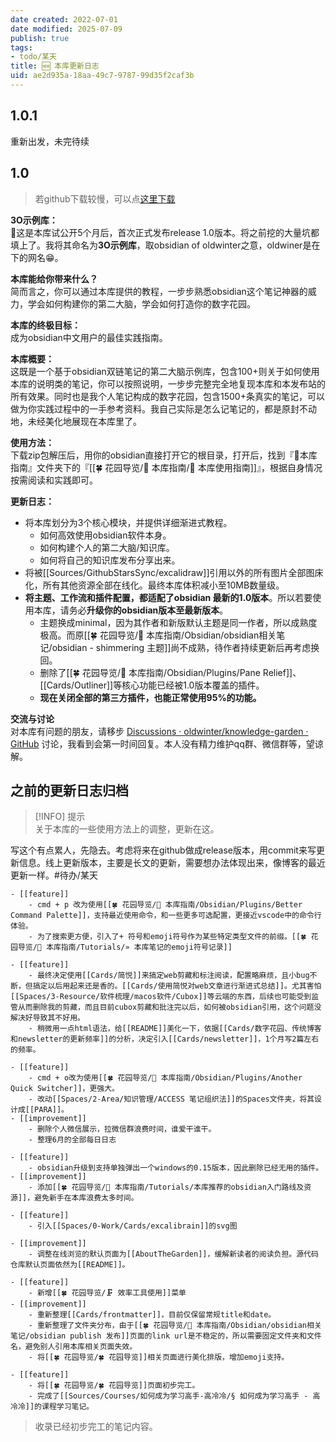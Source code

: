 ```yaml
---
date created: 2022-07-01
date modified: 2025-07-09
publish: true
tags:
- todo/某天
title: 🆕 本库更新日志
uid: ae2d935a-18aa-49c7-9787-99d35f2caf3b
---
```

## 1.0.1

重新出发，未完待续

## 1.0

> 若github下载较慢，可以点[这里下载](https://img.oldwinter.top/3O-example-1.0.zip)

**3O示例库：**  
🎉这是本库试公开5个月后，首次正式发布release 1.0版本。将之前挖的大量坑都填上了。我将其命名为**3O示例库**，取obsidian of oldwinter之意，oldwiner是在下的网名😁。

**本库能给你带来什么？**  
简而言之，你可以通过本库提供的教程，一步步熟悉obsidian这个笔记神器的威力，学会如何构建你的第二大脑，学会如何打造你的数字花园。

**本库的终极目标：**  
成为obsidian中文用户的最佳实践指南。

**本库概要：**  
这既是一个基于obsidian双链笔记的第二大脑示例库，包含100+则关于如何使用本库的说明类的笔记，你可以按照说明，一步步完整完全地复现本库和本发布站的所有效果。同时也是我个人笔记构成的数字花园，包含1500+条真实的笔记，可以做为你实践过程中的一手参考资料。我自己实际是怎么记笔记的，都是原封不动地，未经美化地展现在本库里了。

**使用方法：**  
下载zip包解压后，用你的obsidian直接打开它的根目录，打开后，找到『🧰本库指南』文件夹下的『[[🍀 花园导览/🧰 本库指南/🧰 本库使用指南]]』，根据自身情况按需阅读和实践即可。

**更新日志：**

- 将本库划分为3个核心模块，并提供详细渐进式教程。
	- 如何高效使用obsidian软件本身。
	- 如何构建个人的第二大脑/知识库。
	- 如何将自己的知识库发布分享出来。
- 将被[[Sources/GithubStarsSync/excalidraw]]引用以外的所有图片全部图床化，所有其他资源全部在线化。最终本库体积减小至10MB数量级。
- **将主题、工作流和插件配置，都适配了obsidian 最新的1.0版本**。所以若要使用本库，请务必**升级你的obsidian版本至最新版本**。
	- 主题换成minimal，因为其作者和新版默认主题是同一作者，所以成熟度极高。而原[[🍀 花园导览/🧰 本库指南/Obsidian/obsidian相关笔记/obsidian - shimmering 主题]]尚不成熟，待作者持续更新后再考虑换回。
	- 删除了[[🍀 花园导览/🧰 本库指南/Obsidian/Plugins/Pane Relief]]、[[Cards/Outliner]]等核心功能已经被1.0版本覆盖的插件。
	- **现在关闭全部的第三方插件，也能正常使用95%的功能。**

**交流与讨论**  
对本库有问题的朋友，请移步 [Discussions · oldwinter/knowledge-garden · GitHub](https://github.com/oldwinter/knowledge-garden/discussions) 讨论，我看到会第一时间回复。本人没有精力维护qq群、微信群等，望谅解。

## 之前的更新日志归档

> [!INFO] 提示  
> 关于本库的一些使用方法上的调整，更新在这。

写这个有点累人，先隐去。考虑将来在github做成release版本，用commit来写更新信息。线上更新版本，主要是长文的更新，需要想办法体现出来，像博客的最近更新一样。#待办/某天

	- [[feature]]
		- cmd + p 改为使用[[🍀 花园导览/🧰 本库指南/Obsidian/Plugins/Better Command Palette]]，支持最近使用命令，和一些更多可选配置，更接近vscode中的命令行体验。
		- 为了搜索更方便，引入了+ 符号和emoji符号作为某些特定类型文件的前缀。[[🍀 花园导览/🧰 本库指南/Tutorials/» 本库笔记的emoji符号记录]]

	- [[feature]]
		- 最终决定使用[[Cards/简悦]]来搞定web剪藏和标注阅读，配置略麻烦，且小bug不断，但搞定以后用起来还是香的。[[Cards/使用简悦对web文章进行渐进式总结]]。尤其害怕[[Spaces/3-Resource/软件梳理/macos软件/Cubox]]等云端的东西，后续也可能受到监管从而删除我的剪藏，而且目前cubox剪藏和批注完以后，如何被obsidian引用，这个问题没解决好导致其不好用。
		- 稍微用一点html语法，给[[README]]美化一下，依据[[Cards/数字花园、传统博客和newsletter的更新频率]]的分析，决定引入[[Cards/newsletter]]，1个月写2篇左右的频率。

	- [[feature]]
		- cmd + o改为使用[[🍀 花园导览/🧰 本库指南/Obsidian/Plugins/Another Quick Switcher]]，更强大。
		- 改动[[Spaces/2-Area/知识管理/ACCESS 笔记组织法]]的Spaces文件夹，将其设计成[[PARA]]。
	- [[improvement]]
		- 删除个人微信展示，拉微信群浪费时间，谁爱干谁干。
		- 整理6月的全部每日日志

	- [[feature]]
		- obsidian升级到支持单独弹出一个windows的0.15版本，因此删除已经无用的插件。
	- [[improvement]]
		- 添加[[🍀 花园导览/🧰 本库指南/Tutorials/本库推荐的obsidian入门路线及资源]]，避免新手在本库浪费太多时间。

	- [[feature]]
		- 引入[[Spaces/0-Work/Cards/excalibrain]]的svg图

	- [[improvement]]
		- 调整在线浏览的默认页面为[[AboutTheGarden]]，缓解新读者的阅读负担。源代码仓库默认页面依然为[[README]]。

	- [[feature]]
		- 新增[[🍀 花园导览/🗜 效率工具使用]]菜单
	- [[improvement]]
		- 重新整理[[Cards/frontmatter]]，目前仅保留常规title和date。
		- 重新整理了文件夹分布，由于[[🍀 花园导览/🧰 本库指南/Obsidian/obsidian相关笔记/obsidian publish 发布]]页面的link url是不稳定的，所以需要固定文件夹和文件名，避免别人引用本库相关页面失效。
		- 将[[🍀 花园导览/🍀 花园导览]]相关页面进行美化排版，增加emoji支持。

	- [[feature]]
		- 将[[🍀 花园导览/🍀 花园导览]]页面初步完工。
		- 完成了[[Sources/Courses/如何成为学习高手-高冷冷/§ 如何成为学习高手 - 高冷冷]]的课程学习笔记。

> 收录已经初步完工的笔记内容。
